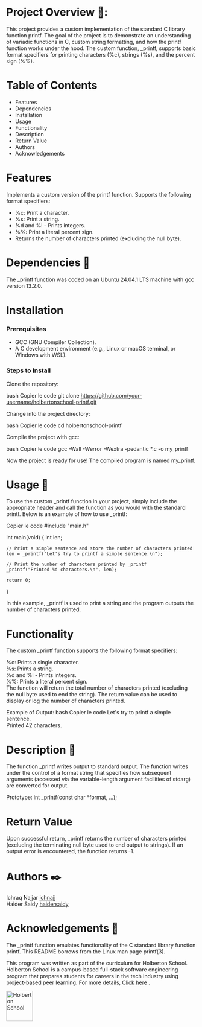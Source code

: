 # Project Overview 📄:

This project provides a custom implementation of the standard C library function printf. The goal of the project is to demonstrate an understanding of variadic functions in C, custom string formatting, and how the printf function works under the hood. The custom function, _printf, supports basic format specifiers for printing characters (%c), strings (%s), and the percent sign (%%).

# Table of Contents
<ul>
 <li> Features </li>
 <li> Dependencies </li>
 <li> Installation </li>
 <li> Usage </li>
 <li> Functionality </li>
 <li> Description </li>
 <li> Return Value </li>
 <li> Authors </li>
 <li> Acknowledgements</li>

</ul>

# Features
 Implements a custom version of the printf function.
Supports the following format specifiers:
 <ul>
 <li> %c: Print a character.</li>
 <li> %s: Print a string.</li> 
 <li> %d and %i - Prints integers.</li>
 <li> %%: Print a literal percent sign.</li>
 <li> Returns the number of characters printed (excluding the null byte).</li>
</ul>

# Dependencies 👫
The _printf function was coded on an Ubuntu 24.04.1 LTS machine with gcc version 13.2.0.

# Installation 
<h3>Prerequisites</h3>
<ul>
 <li>  GCC (GNU Compiler Collection).</li>
 <li> A C development environment (e.g., Linux or macOS terminal, or Windows with WSL).</li>
</ul>

<h3>Steps to Install</h3>
Clone the repository:

bash
Copier le code 
git clone https://github.com/your-username/holbertonschool-printf.git

Change into the project directory:

bash
Copier le code
cd holbertonschool-printf

Compile the project with gcc:

bash
Copier le code
gcc -Wall -Werror -Wextra -pedantic *.c -o my_printf

Now the project is ready for use! The compiled program is named my_printf.

# Usage 🏃
To use the custom _printf function in your project, simply include the appropriate header and call the function as you would with the standard printf. Below is an example of how to use _printf:

Copier le code
#include "main.h"

int main(void)
{
    int len;

    // Print a simple sentence and store the number of characters printed
    len = _printf("Let's try to printf a simple sentence.\n");

    // Print the number of characters printed by _printf
    _printf("Printed %d characters.\n", len);

    return 0;
}

In this example, _printf is used to print a string and the program outputs the number of characters printed.

# Functionality
The custom _printf function supports the following format specifiers:

%c: Prints a single character.</br>
%s: Prints a string.</br>
%d and %i - Prints integers.</br>
%%: Prints a literal percent sign.</br>
The function will return the total number of characters printed (excluding the null byte used to end the string). The return value can be used to display or log the number of characters printed.

Example of Output:
bash
Copier le code
Let's try to printf a simple sentence.</br>
Printed 42 characters.

# Description 💬
The function _printf writes output to standard output. The function writes under the control of a format string that specifies how subsequent arguments (accessed via the variable-length argument facilities of stdarg) are converted for output.


Prototype: int _printf(const char *format, ...);


# Return Value
Upon successful return, _printf returns the number of characters printed (excluding the terminating null byte used to end output to strings). If an output error is encountered, the function returns -1.


# Authors ✒️
Ichraq Najjar <a href="https://github.com/Ichnajj/">ichnajj</a> <br>
Haider Saidy  <a href="https://github.com/haidersaidy/">haidersaidy</a>

# Acknowledgements 🙏
The _printf function emulates functionality of the C standard library function printf. This README borrows from the Linux man page printf(3).

This program was written as part of the curriculum for Holberton School. Holberton School is a campus-based full-stack software engineering program that prepares students for careers in the tech industry using project-based peer learning. For more details,  <a href="https://www.holbertonschool.com/programs">Click here</a>
.

<a href="https://www.holbertonschool.com/">
    <img style =" height: 80px ; width: 70px; " src="https://blog.holbertonschool.com/wp-content/uploads/2019/04/instagram_feed180.jpg" alt="Holberton School">
</a>

